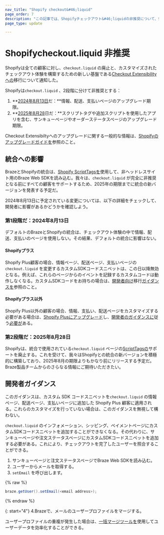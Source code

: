 ```yaml
---
nav_title: "Shopify checkout&#46;liquid"
page_order: 7
description: "この記事では、Shopifyチェックアウト&#46;liquidの非推奨について、Shopifyとの統合への影響や開発者のためのガイダンスを含めて説明する。"
page_type: update

---
```


# Shopifycheckout.liquid 非推奨

Shopifyは全ての顧客に対し、`checkout.liquid` の廃止と、カスタマイズされたチェックアウト体験を構築するための新しい基盤である[Checkout Extensibilityへの](https://www.shopify.com/enterprise/blog/checkout-extensibility-winter-editions)移行について通知した。 

Shopifyは`checkout.liquid` 、2段階に分けて非推奨とする：

1. **[2024年8月13日](#phase-one-august-13-2024)だ：**情報、配送、支払いページのアップグレード期限。
2. **[2025年8月28](#phase-two-august-28-2025)日だ：**スクリプトタグや追加スクリプトを使用したアプリを含む、サンキューページやオーダーステータスページのアップグレード期限。

Checkout Extensibiltyへのアップグレードに関する一般的な情報は、[Shopifyのアップグレードガイドを](https://help.shopify.com/en/manual/checkout-settings/customize-checkout-configurations/checkout-extensibility)参照のこと。

## 統合への影響

BrazeとShopifyの統合は、[Shopify ScriptTagsを](https://shopify.dev/docs/apps/build/online-store/script-tag-legacy)使用して、非ヘッドレスサイト用のBraze Web SDKを読み込む。我々は、`checkout.liquid` が完全に非推奨となる前にすべての顧客をサポートするため、2025年の期限までに統合の新バージョンを発表する予定だ。 

2024年8月13日に予定されている変更については、以下の詳細をチェックして、開発者に影響があるかどうかを確認しよう。

### 第1段階だ：2024年8月13日

デフォルトのBrazeとShopifyの統合は、チェックアウト体験の中で情報、配送、支払いのページを使用しない。その結果、デフォルトの統合に影響はない。 

#### Shopifyプラス

Shopify Plus顧客の場合、情報ページ、配送ページ、支払いページの`checkout.liquid` を変更するカスタムSDKコードスニペットは、この日以降無効となる。例えば、これらのページからのイベントを記録するカスタムコードは動作しなくなる。カスタムSDKコードをお持ちの場合は、[開発者向け](#developer-guidance)移行[ガイダンスを](#developer-guidance)参照のこと。

#### Shopifyプラス以外

Shopify Plus以外の顧客の場合、情報、支払い、配送ページをカスタマイズする必要がある場合は、[Shopify Plusにアップグレード](https://help.shopify.com/en/manual/checkout-settings/customize-checkout-configurations/checkout-extensibility#eligibility)し、[開発者のガイダンスに](#developer-guidance)従う[必要が](https://help.shopify.com/en/manual/checkout-settings/customize-checkout-configurations/checkout-extensibility#eligibility)ある。

### 第2段階だ：2025年8月28日

Shopifyは、統合で使用されている`checkout.liquid` ページの[ScriptTagsの](https://shopify.dev/docs/apps/build/online-store/script-tag-legacy)サポートを廃止する。これを受けて、我々はShopifyとの統合の新バージョンを積極的に構築しており、2025年8月の期限よりもかなり前にリリースする予定だ。Braze製品チームからのさらなる情報にご期待いただきたい。 

## 開発者ガイダンス

このガイダンスは、カスタム SDK コードスニペットを`checkout.liquid` の情報ページ、配送ページ、支払いページに追加した Shopify Plus 顧客に適用される。これらのカスタマイズを行っていない場合は、このガイダンスを無視して構わない。

`checkout.liquid` のインフォメーション、シッピング、ペイメントページにカスタムSDKコードスニペットを追加することができなくなる。その代わりに、サンキューページや注文ステータスページにカスタムSDKコードスニペットを追加する必要がある。これにより、チェックアウトを完了したユーザーを照合することができる。
1. サンキューページと注文ステータスページでBraze Web SDKを読み込む。
2. ユーザーからメールを取得する。
3. `setEmail` を呼び出します。

{% raw %}
```java
braze.getUser().setEmail(<email address>);
```
{% endraw %}

{: start="4"}
4\.Brazeで、メールのユーザープロファイルをマージする。

ユーザープロファイルの重複が発生した場合は、[一括マージツールを](https://www.braze.com/docs/user_guide/engagement_tools/segments/user_profiles/duplicate_users#bulk-merging)使用してユーザーデータを効率化することができる。 
